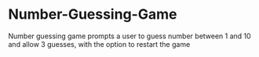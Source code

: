 # Number-Guessing-Game
Number guessing game prompts a user to guess number between 1 and 10 and allow 3 guesses, with the option to restart the game
